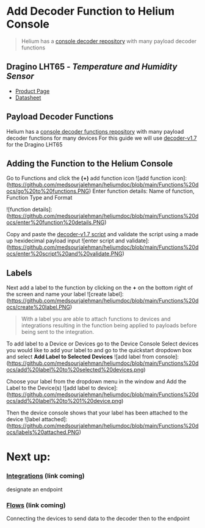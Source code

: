 # Add Decoder Function to Helium Console
 
> Helium has a [console decoder repository][Cdr] with many payload decoder functions 
## Dragino LHT65 - _Temperature and Humidity Sensor_
- [Product Page][Pp]
- [Datasheet][Ds] 

## Payload Decoder Functions
Helium has a [console decoder functions repository][Cdr] with many payload decoder functions for many devices
For this guide we will use [decoder-v1.7][Pdf] for the Dragino LHT65
## Adding the Function to the Helium Console
Go to Functions and click the **(+)** add function icon
![add function icon]:(https://github.com/medsourjalehman/heliumdoc/blob/main/Functions%20docs/go%20to%20functions.PNG)
Enter function details: Name of function, Function Type and Format

![function details]: (https://github.com/medsourjalehman/heliumdoc/blob/main/Functions%20docs/enter%20function%20details.PNG)

Copy and paste the [decoder-v1.7 script][Pdf] and validate the script using a made up hexidecimal payload input
![enter script and validate]: (https://github.com/medsourjalehman/heliumdoc/blob/main/Functions%20docs/enter%20script%20and%20validate.PNG)

## Labels
Next add a label to the function by clicking on the **+** on the bottom right of the screen and name your label
![create label]: (https://github.com/medsourjalehman/heliumdoc/blob/main/Functions%20docs/create%20label.PNG)

> With a label you are able to attach functions to devices and integrations resulting in the function being applied to payloads before being sent to the integration.

To add label to a Device or Devices go to the Device Console 
Select devices you would like to add your label to and go to the quickstart dropdown box and select **Add Label to Selected Devices**
![add label from console]: (https://github.com/medsourjalehman/heliumdoc/blob/main/Functions%20docs/add%20label%20to%20selected%20devices.png)

Choose your label from the dropdown menu in the window and Add the Label to the Device(s)
![add label to device]: (https://github.com/medsourjalehman/heliumdoc/blob/main/Functions%20docs/add%20label%20to%201%20device.png)

Then the device console shows that your label has been attached to the device
![label attached]: (https://github.com/medsourjalehman/heliumdoc/blob/main/Functions%20docs/labels%20attached.PNG)



# Next up:
### [Integrations] (link coming)
designate an endpoint
### [Flows] (link coming)
Connecting the devices to send data to the decoder then to the endpoint 



[Integrations]: <>
[Flows]: <>

 [Pp]: <https://www.dragino.com/products/temperature-humidity-sensor/item/151-lht65.html>
 [Ds]: <https://www.dragino.com/downloads/index.php?dir=LHT65/>
 [Pdf]: <https://github.com/helium/console-decoders/blob/master/Dragino/LHT65/decoder-v1.7.js>
 [Cdr]: <https://github.com/helium/console-decoders>